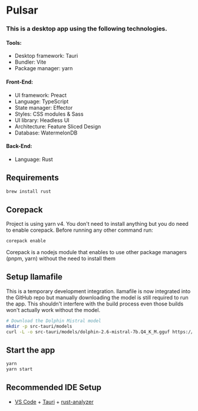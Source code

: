 # Pulsar

### This is a desktop app using the following technologies.

#### Tools:

- Desktop framework: Tauri
- Bundler: Vite
- Package manager: yarn

#### Front-End:

- UI framework: Preact
- Language: TypeScript
- State manager: Effector
- Styles: CSS modules & Sass
- UI library: Headless UI
- Architecture: Feature Sliced Design
- Database: WatermelonDB

#### Back-End:

- Language: Rust

## Requirements

```bash
brew install rust
```

## Corepack

Project is using yarn v4. You don't need to install anything but you do need to enable corepack. Before running any other command run:

```bash
corepack enable
```

Corepack is a nodejs module that enables to use other package managers (pnpm, yarn) without the need to install them

## Setup llamafile

This is a temporary development integration. llamafile is now integrated into the GitHub repo but manually downloading the model is still required to run the app. This shouldn't interfere with the build process even those builds won't actually work without the model.

```bash
# Download the Dolphin Mistral model
mkdir -p src-tauri/models
curl -L -o src-tauri/models/dolphin-2.6-mistral-7b.Q4_K_M.gguf https://huggingface.co/TheBloke/dolphin-2.6-mistral-7B-GGUF/resolve/main/dolphin-2.6-mistral-7b.Q4_K_M.gguf
```

## Start the app

```bash
yarn
yarn start
```

## Recommended IDE Setup

- [VS Code](https://code.visualstudio.com/) + [Tauri](https://marketplace.visualstudio.com/items?itemName=tauri-apps.tauri-vscode) + [rust-analyzer](https://marketplace.visualstudio.com/items?itemName=rust-lang.rust-analyzer)

